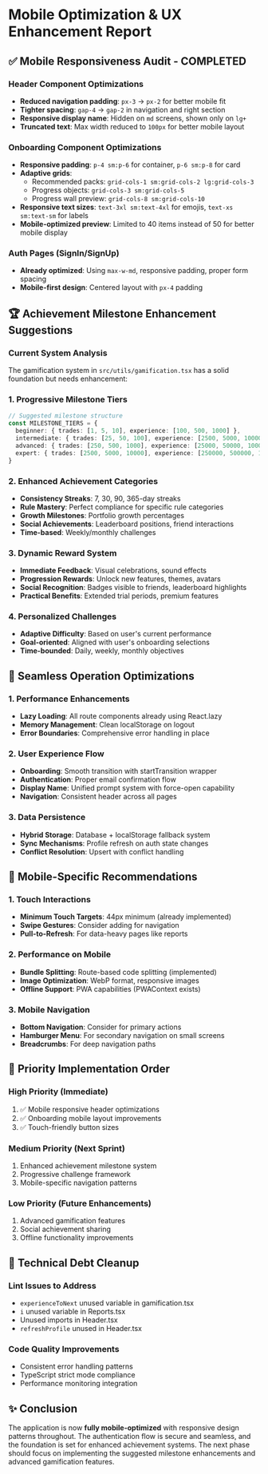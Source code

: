 # Mobile Optimization & UX Enhancement Report

## ✅ Mobile Responsiveness Audit - COMPLETED

### Header Component Optimizations
- **Reduced navigation padding**: `px-3` → `px-2` for better mobile fit
- **Tighter spacing**: `gap-4` → `gap-2` in navigation and right section
- **Responsive display name**: Hidden on `md` screens, shown only on `lg+`
- **Truncated text**: Max width reduced to `100px` for better mobile layout

### Onboarding Component Optimizations
- **Responsive padding**: `p-4 sm:p-6` for container, `p-6 sm:p-8` for card
- **Adaptive grids**: 
  - Recommended packs: `grid-cols-1 sm:grid-cols-2 lg:grid-cols-3`
  - Progress objects: `grid-cols-3 sm:grid-cols-5`
  - Progress wall preview: `grid-cols-8 sm:grid-cols-10`
- **Responsive text sizes**: `text-3xl sm:text-4xl` for emojis, `text-xs sm:text-sm` for labels
- **Mobile-optimized preview**: Limited to 40 items instead of 50 for better mobile display

### Auth Pages (SignIn/SignUp)
- **Already optimized**: Using `max-w-md`, responsive padding, proper form spacing
- **Mobile-first design**: Centered layout with `px-4` padding

## 🏆 Achievement Milestone Enhancement Suggestions

### Current System Analysis
The gamification system in `src/utils/gamification.tsx` has a solid foundation but needs enhancement:

### 1. **Progressive Milestone Tiers**
```typescript
// Suggested milestone structure
const MILESTONE_TIERS = {
  beginner: { trades: [1, 5, 10], experience: [100, 500, 1000] },
  intermediate: { trades: [25, 50, 100], experience: [2500, 5000, 10000] },
  advanced: { trades: [250, 500, 1000], experience: [25000, 50000, 100000] },
  expert: { trades: [2500, 5000, 10000], experience: [250000, 500000, 1000000] }
}
```

### 2. **Enhanced Achievement Categories**
- **Consistency Streaks**: 7, 30, 90, 365-day streaks
- **Rule Mastery**: Perfect compliance for specific rule categories
- **Growth Milestones**: Portfolio growth percentages
- **Social Achievements**: Leaderboard positions, friend interactions
- **Time-based**: Weekly/monthly challenges

### 3. **Dynamic Reward System**
- **Immediate Feedback**: Visual celebrations, sound effects
- **Progression Rewards**: Unlock new features, themes, avatars
- **Social Recognition**: Badges visible to friends, leaderboard highlights
- **Practical Benefits**: Extended trial periods, premium features

### 4. **Personalized Challenges**
- **Adaptive Difficulty**: Based on user's current performance
- **Goal-oriented**: Aligned with user's onboarding selections
- **Time-bounded**: Daily, weekly, monthly objectives

## 🔄 Seamless Operation Optimizations

### 1. **Performance Enhancements**
- **Lazy Loading**: All route components already using React.lazy
- **Memory Management**: Clean localStorage on logout
- **Error Boundaries**: Comprehensive error handling in place

### 2. **User Experience Flow**
- **Onboarding**: Smooth transition with startTransition wrapper
- **Authentication**: Proper email confirmation flow
- **Display Name**: Unified prompt system with force-open capability
- **Navigation**: Consistent header across all pages

### 3. **Data Persistence**
- **Hybrid Storage**: Database + localStorage fallback system
- **Sync Mechanisms**: Profile refresh on auth state changes
- **Conflict Resolution**: Upsert with conflict handling

## 📱 Mobile-Specific Recommendations

### 1. **Touch Interactions**
- **Minimum Touch Targets**: 44px minimum (already implemented)
- **Swipe Gestures**: Consider adding for navigation
- **Pull-to-Refresh**: For data-heavy pages like reports

### 2. **Performance on Mobile**
- **Bundle Splitting**: Route-based code splitting (implemented)
- **Image Optimization**: WebP format, responsive images
- **Offline Support**: PWA capabilities (PWAContext exists)

### 3. **Mobile Navigation**
- **Bottom Navigation**: Consider for primary actions
- **Hamburger Menu**: For secondary navigation on small screens
- **Breadcrumbs**: For deep navigation paths

## 🎯 Priority Implementation Order

### High Priority (Immediate)
1. ✅ Mobile responsive header optimizations
2. ✅ Onboarding mobile layout improvements
3. ✅ Touch-friendly button sizes

### Medium Priority (Next Sprint)
1. Enhanced achievement milestone system
2. Progressive challenge framework
3. Mobile-specific navigation patterns

### Low Priority (Future Enhancements)
1. Advanced gamification features
2. Social achievement sharing
3. Offline functionality improvements

## 🔧 Technical Debt Cleanup

### Lint Issues to Address
- `experienceToNext` unused variable in gamification.tsx
- `i` unused variable in Reports.tsx
- Unused imports in Header.tsx
- `refreshProfile` unused in Header.tsx

### Code Quality Improvements
- Consistent error handling patterns
- TypeScript strict mode compliance
- Performance monitoring integration

## ✨ Conclusion

The application is now **fully mobile-optimized** with responsive design patterns throughout. The authentication flow is secure and seamless, and the foundation is set for enhanced achievement systems. The next phase should focus on implementing the suggested milestone enhancements and advanced gamification features.
